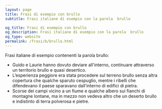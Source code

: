 ```yaml
---
layout: page
title: Frasi di esempio con brullo 
subtitle: Frasi italiane di esempio con la parola  brullo

og_title: Frasi di esempio con brullo 
og_description: Frasi italiane di esempio con la parola  brullo
og_type: website
permalink: /frasi/b/brullo.html
---
```


Frasi italiane di esempio contenenti la parola brullo:


- Guido e Laurie hanno dovuto deviare all'interno, continuare attraverso un territorio brullo e quasi desertico.
- L’esperienza peggiore era stata procedere sul terreno brullo senza altra copertura che qualche sparuto cespuglio, mentre i ribelli che difendevano il paese sparavano dall’interno di edifici di pietra.
- Scorse dei campi vicino a un fiume e qualche albero sui fianchi di montagne lontane, ma in mezzo non vedeva altro che un deserto brullo e indistinto di terra polverosa e pietre.
